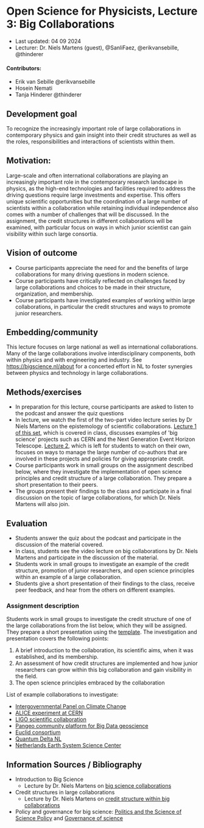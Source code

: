 # Open Science for Physicists, Lecture 3: Big Collaborations

+ Last updated: 04 09 2024
+ Lecturer: Dr. Niels Martens (guest), @SanliFaez, @erikvansebille, @thinderer

#### Contributors: 
+ Erik van Sebille @erikvansebille
+ Hosein Nemati
+ Tanja Hinderer @thinderer

## Development goal
To recognize the increasingly important role of large collaborations in contemporary physics and gain insight into their credit structures as well as the roles, responsibilities and interactions of scientists within them. 

## Motivation: 
Large-scale and often international collaborations are playing an increasingly important role in the contemporary research landscape in physics, as the high-end technologies and facilities required to address the driving questions require large investments and expertise. This offers unique scientific opportunities but the coordination of a large number of scientists within a collaboration while retaining individual independence also comes with a number of challenges that will be discussed. In the assignment, the credit structures in different collaborations will be examined, with particular focus on ways in which junior scientist can gain visibility within such large consortia.

## Vision of outcome
- Course participants appreciate the need for and the benefits of large collaborations for many driving questions in modern science. 
- Course participants have critically reflected on challenges faced by large collaborations and choices to be made in their structure, organization, and membership.
- Course participants have investigated examples of working within large collaborations, in particular the credit structures and  ways to promote junior researchers. 

## Embedding/community
This lecture focuses on large national as well as international collaborations. Many of the large collaborations involve interdisciplinary components, both within physics and with engineering and industry. See https://bigscience.nl/about for a concerted effort in NL to foster synergies between physics and technology in large collaborations. 

## Methods/exercises
+ In preparation for this lecture, course participants are asked to listen to the podcast and answer the quiz questions
+ In lecture, we watch the first of the two-part video lecture series by Dr Niels Martens on the epistemology of scientific collaborations. [Lecture 1 of this set](https://www.youtube.com/watch?v=M1giIxeLuIg), which is covered in class, discusses examples of 'big science' projects such as CERN and the Next Generation Event Horizon Telescope. [Lecture 2](https://www.youtube.com/watch?v=DRt1uTytWf8), which is left for students to watch on their own, focuses on ways to manage the large number of co-authors that are involved in these projects and policies for giving appropriate credit. 
+ Course participants work in small groups on the assignment described below, where they investigate the implementation of open science principles and credit structure of a large collaboration. They prepare a short presentation to their peers. 
+ The groups present their findings to the class and participate in a final discussion on the topic of large collaborations, for which Dr. Niels Martens will also join. 

## Evaluation
+ Students answer the quiz about the podcast and participate in the discussion of the material covered. 
+ In class, students see the video lecture on big collaborations by Dr. Niels Martens and participate in the discussion of the material. 
+ Students work in small groups to investigate an example of the credit structure, promotion of junior researchers, and open science principles within an example of a large collaboration.
+ Students give a short presentation of their findings to the class, receive peer feedback, and hear from the others on different examples.  

### Assignment description

Students work in small groups to investigate the credit structure of one of the large collaborations from the list below, which they will be assigned. They prepare a short presentation using the [template](https://github.com/SanliFaez/OS4Physicists/blob/thinderer-patch-1/Assignments/BigCollaboration_presentation_template.md). The investigation and presentation covers the following points:

1. A brief introduction to the collaboration, its scientific aims, when it was established, and its membership. 
2. An assessment of how credit structures are implemented and how junior researchers can grow within this big collaboration and gain visibility in the field.
3. The open science principles embraced by the collaboration 

List of example collaborations to investigate:
- [Intergovernmental Panel on Climate Change](http://www.ipcc.ch)
- [ALICE experiment at CERN](https://alice-collaboration.web.cern.ch)
- [LIGO scientific collaboration](https://www.ligo.org)
- [Pangeo community platform for Big Data geoscience](https://pangeo.io)
- [Euclid consortium](https://www.euclid-ec.org)
- [Quantum Delta NL](https://quantumdelta.nl)
- [Netherlands Earth System Science Center](https://www.nessc.nl)

## Information Sources / Bibliography
+ Introduction to Big Science
    + Lecture by Dr. Niels Martens on [big science collaborations](https://www.youtube.com/watch?v=M1giIxeLuIg) 
+ Credit structures in large collaborations
    + Lecture by Dr. Niels Martens on [credit structure within big collaborations](https://www.youtube.com/watch?v=DRt1uTytWf8) 
+ Policy and governance for big science: [Politics and the Science of Science Policy](https://www.degruyter.com/document/doi/10.1515/9780804781602-005/html)
and [Governance of science](https://www.rathenau.nl/en/science-figures/policy-and-structure/infrastructure-knowledge/governance-science)
    

